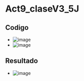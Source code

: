 # Act9_claseV3_5J

## Codigo
- ![image](https://github.com/user-attachments/assets/545e0876-b9b0-4785-b07e-6802dc14a158)
- ![image](https://github.com/user-attachments/assets/eb053e50-1c9b-4e8b-8efb-0851b700aca2)

## Resultado
- ![image](https://github.com/user-attachments/assets/c69172ac-f732-454b-8e91-623e88fd6dde)
